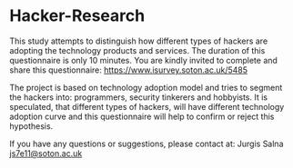 Hacker-Research
===============

This study attempts to distinguish how different types of hackers are adopting the technology products and services. 
The duration of this questionnaire is only 10 minutes.
You are kindly invited to complete and share this questionnaire: https://www.isurvey.soton.ac.uk/5485

The project is based on technology adoption model and tries to segment the hackers into: programmers, 
security tinkerers and hobbyists. It is speculated, that different types of hackers, will have different 
technology adoption curve and this questionnaire will help to confirm or reject this hypothesis.

If you have any questions or suggestions, please contact at:
Jurgis Salna 
js7e11@soton.ac.uk